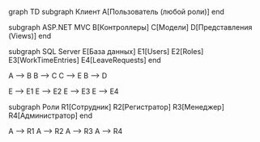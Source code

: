 graph TD
  subgraph Клиент
    A[Пользователь (любой роли)]
  end

  subgraph ASP.NET MVC
    B[Контроллеры]
    C[Модели]
    D[Представления (Views)]
  end

  subgraph SQL Server
    E[База данных]
    E1[Users]
    E2[Roles]
    E3[WorkTimeEntries]
    E4[LeaveRequests]
  end

  A --> B
  B --> C
  C --> E
  B --> D

  E --> E1
  E --> E2
  E --> E3
  E --> E4

  subgraph Роли
    R1[Сотрудник]
    R2[Регистратор]
    R3[Менеджер]
    R4[Администратор]
  end

  A --> R1
  A --> R2
  A --> R3
  A --> R4
